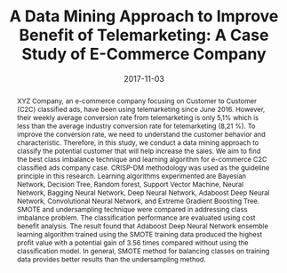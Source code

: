 ---
title: "A Data Mining Approach to Improve Benefit of Telemarketing: A Case Study of E-Commerce Company"
collection: publications
permalink: /publication/data-mining-approach-telemarketing-company
excerpt: 'In this study, we conduct a data mining approach to classify the potential customer that will help increase the sales. We aim to find the best class imbalance technique and learning algorithm for e-commerce C2C classified ads company case.'
abstract: 'XYZ Company, an e-commerce company focusing on Customer to Customer (C2C) classified ads, have been using telemarketing since June 2016. However, their weekly average conversion rate from telemarketing is only 5,1% which is less than the average industry conversion rate for telemarketing (8,21 %). To improve the conversion rate, we need to understand the customer behavior and characteristic. Therefore, in this study, we conduct a data mining approach to classify the potential customer that will help increase the sales. We aim to find the best class imbalance technique and learning algorithm for e-commerce C2C classified ads company case. CRISP-DM methodology was used as the guideline principle in this research. Learning algorithms experimented are Bayesian Network, Decision Tree, Random forest, Support Vector Machine, Neural Network, Bagging Neural Network, Deep Neural Network, Adaboost Deep Neural Network, Convolutional Neural Network, and Extreme Gradient Boosting Tree. SMOTE and undersampling technique were compared in addressing class imbalance problem. The classification performance are evaluated using cost benefit analysis. The result found that Adaboost Deep Neural Network ensemble learning algorithm trained using the SMOTE training data produced the highest profit value with a potential gain of 3.56 times compared without using the classification model. In general, SMOTE method for balancing classes on training data provides better results than the undersampling method.'
date: 2017-11-03
venue: '2017 2nd International Symposium of Information and Internet Technology, Phuket'
paperurl: 'http://qoribmunajat.github.io/files/data-mining-approach-telemarketing-company.pdf'
citation: 'Erlangga, B., Budi, I., & Munajat, Q. (2017). A Data Mining Approach to Improve Benefit of Telemarketing: A Case Study of E-Commerce Company. <i>Symintech 2017</i>.'
---